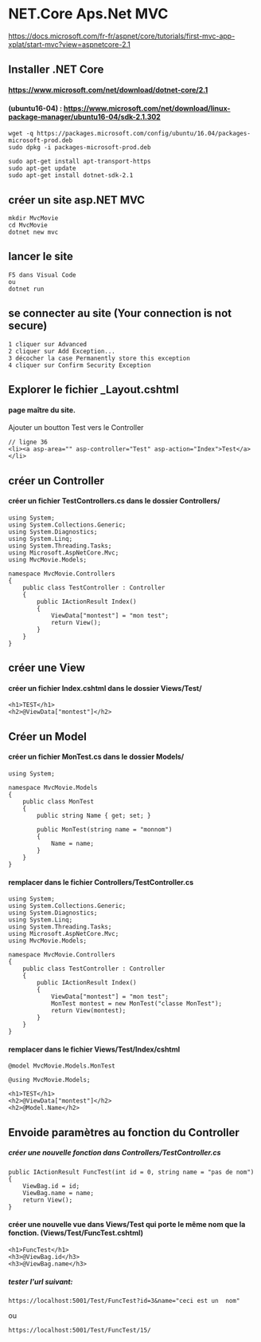 # NET.Core Aps.Net MVC

https://docs.microsoft.com/fr-fr/aspnet/core/tutorials/first-mvc-app-xplat/start-mvc?view=aspnetcore-2.1

## Installer .NET Core
#### https://www.microsoft.com/net/download/dotnet-core/2.1
#### (ubuntu16-04) : https://www.microsoft.com/net/download/linux-package-manager/ubuntu16-04/sdk-2.1.302
	wget -q https://packages.microsoft.com/config/ubuntu/16.04/packages-microsoft-prod.deb
	sudo dpkg -i packages-microsoft-prod.deb

	sudo apt-get install apt-transport-https
	sudo apt-get update
	sudo apt-get install dotnet-sdk-2.1


## créer un site asp.NET MVC
	mkdir MvcMovie
	cd MvcMovie
	dotnet new mvc


## lancer le site
	F5 dans Visual Code
	ou
	dotnet run


## se connecter au site (Your connection is not secure)
	1 cliquer sur Advanced
	2 cliquer sur Add Exception...
	3 décocher la case Permanently store this exception
	4 cliquer sur Confirm Security Exception


## Explorer le fichier _Layout.cshtml
#### page maître du site.

Ajouter un boutton Test vers le Controller

	// ligne 36 
	<li><a asp-area="" asp-controller="Test" asp-action="Index">Test</a></li>




## créer un Controller
#### créer un fichier TestControllers.cs dans le dossier Controllers/
	using System;
	using System.Collections.Generic;
	using System.Diagnostics;
	using System.Linq;
	using System.Threading.Tasks;
	using Microsoft.AspNetCore.Mvc;
	using MvcMovie.Models;

	namespace MvcMovie.Controllers
	{
		public class TestController : Controller
		{
			public IActionResult Index()
			{
				ViewData["montest"] = "mon test";
				return View();
			}
		}
	}


## créer une View
#### créer un fichier Index.cshtml dans le dossier Views/Test/
	<h1>TEST</h1>
	<h2>@ViewData["montest"]</h2>


## Créer un Model
#### créer un fichier MonTest.cs dans le dossier Models/

	using System;

	namespace MvcMovie.Models
	{
		public class MonTest
		{
			public string Name { get; set; }

			public MonTest(string name = "monnom")
			{
				Name = name;
			}
		}
	}

#### remplacer dans le fichier Controllers/TestController.cs
	using System;
	using System.Collections.Generic;
	using System.Diagnostics;
	using System.Linq;
	using System.Threading.Tasks;
	using Microsoft.AspNetCore.Mvc;
	using MvcMovie.Models;

	namespace MvcMovie.Controllers
	{
		public class TestController : Controller
		{
			public IActionResult Index()
			{
				ViewData["montest"] = "mon test";
				MonTest montest = new MonTest("classe MonTest"); 
				return View(montest);
			}
		}
	}

#### remplacer dans le fichier Views/Test/Index/cshtml
	@model MvcMovie.Models.MonTest

	@using MvcMovie.Models;

	<h1>TEST</h1>
	<h2>@ViewData["montest"]</h2>
	<h2>@Model.Name</h2>



## Envoide paramètres au fonction du Controller
##### créer une nouvelle fonction dans Controllers/TestController.cs
	public IActionResult FuncTest(int id = 0, string name = "pas de nom")
	{
		ViewBag.id = id;
		ViewBag.name = name;
		return View();
	}
#### créer une nouvelle vue dans Views/Test qui porte le même nom que la fonction. (Views/Test/FuncTest.cshtml)
	<h1>FuncTest</h1>
	<h3>@ViewBag.id</h3>
	<h3>@ViewBag.name</h3>
##### tester l'url suivant:
	https://localhost:5001/Test/FuncTest?id=3&name="ceci est un  nom"

ou

	https://localhost:5001/Test/FuncTest/15/



